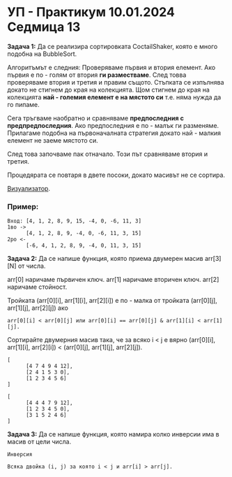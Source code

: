 # УП - Практикум 10.01.2024 Седмица 13

**Задача 1:**
Да се реализира сортировката CoctailShaker, която е много подобна на BubbleSort.

Алгоритъмът е следния:
Проверяваме първия и втория елемент. Ако първия е по - голям от втория **ги разместваме**. След товва проверяваме втория и третия и правим същото. Стъпката се изпълнява докато не стигнем до края на колекцията. Щом стигнем до края на колекцията **най - големия елемент е на мястото си** т.е. няма нужда  да го пипаме. 

Сега тръгваме наобратно и сравняваме **предпоследния с предпредпоследния**. Ако предпоследния е по - малък ги разменяме. Прилагаме подобна на първоначалната стратегия докато най - малкия елемент не заеме мястото си. 

След това започваме пак отначало. Този път сравняваме втория и третия.

Процедярата се повтаря в двете посоки, докато масивът не се сортира.

[Визуализатор](https://www.sortvisualizer.com/shakersort/).

### Пример:
    
    Вход: [4, 1, 2, 8, 9, 15, -4, 0, -6, 11, 3]
    1во -> 
          [4, 1, 2, 8, 9, -4, 0, -6, 11, 3, 15]
    2ро <-
          [-6, 4, 1, 2, 8, 9, -4, 0, 11, 3, 15]


**Задача 2:**
Да се напише функция, която приема двумерен масив arr[3][N] от числа. 

arr[0] наричаме първичен ключ.
arr[1] наричаме вторичен ключ.
arr[2] наричаме стойност.

Тройката (arr[0][i], arr[1][i], arr[2][i]) е по - малка от тройката (arr[0][j], arr[1][j], arr[2][j]) ако

```
arr[0][i] < arr[0][j] или arr[0][i] == arr[0][j] & arr[1][i] < arr[1][j]. 
```

Сортирайте двумерния масив така, че за всяко i < j е вярно (arr[0][i], arr[1][i], arr[2][i]) < (arr[0][j], arr[1][j], arr[2][j]).

```Пример
[ 
      [4 7 4 9 4 12],
      [2 4 1 5 3 0],
      [1 2 3 4 5 6]
]

[
      [4 4 4 7 9 12],
      [1 2 3 4 5 0],
      [3 1 5 2 4 6]
]
```        

**Задача 3:**
Да се напише функция, която намира колко инверсии има в масив от цели числа.

```
Инверсия

Всяка двойка (i, j) за която i < j и arr[i] > arr[j].
```